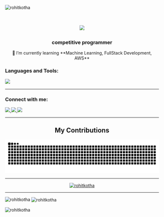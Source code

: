 <p align="left"> <img src="https://komarev.com/ghpvc/?username=rohitkotha&label=Profile%20views&color=0e75b6&style=flat" alt="rohitkotha" /> </p>



<h1 align="center">
    <img src="https://readme-typing-svg.herokuapp.com/?font=Righteous&size=35&color=FF0000&center=true&vCenter=true&width=500&height=70&duration=4000&lines=Hi+There!+👋;+I'm+Rohit+Kotha!;" />
</h1>

<h3 align="center">competitive programmer</h3>
<div align="center">
 🌱 I’m currently learning **Machine Learning, FullStack Development, AWS**
</div>
<h3 align="left">Languages and Tools:</h3>
<p >
  <a href="">
    <img src="https://skillicons.dev/icons?i=git,c,cpp,python,java,html,css,javascript,linux,aws" />
  </a>
</p>
<hr>
<h3 align="left">Connect with me:</h3>
<div>
    <a href="https://www.linkedin.com/in/rohit-kotha-3b04a8258/">
    <img src="https://skillicons.dev/icons?i=linkedin" />
  </a>
    <a href="mailto:rohitdinku815@gmail.com">
    <img src="https://skillicons.dev/icons?i=gmail" />
  </a>
    <a href="https://www.instagram.com/_herohit_/">
    <img src="https://skillicons.dev/icons?i=instagram" />
    </a>
</div>


<hr>

<h2 align="center"> My Contributions</h2>

 
<div align="center">
  <img alt="snake eating my contributions" src="https://raw.githubusercontent.com/RohitKotha/RohitKotha/output/github-contribution-grid-snake-dark.svg" />
</div>
<hr>
<p align="center"> 
  <a href="https://github.com/ryo-ma/github-profile-trophy">
    <img src="https://github-profile-trophy.vercel.app/?username=rohitkotha&theme=darkhub" alt="rohitkotha" />
  </a> 
</p>

<hr>

<p><img align="left" src="https://github-readme-stats.vercel.app/api/top-langs?username=rohitkotha&show_icons=true&locale=en&layout=compact&theme=dark" alt="rohitkotha" /></p>

<p>&nbsp;<img align="center" src="https://github-readme-stats.vercel.app/api?username=rohitkotha&show_icons=true&locale=en&theme=dark" alt="rohitkotha" /></p>

<p><img align="center" src="https://github-readme-streak-stats.herokuapp.com/?user=rohitkotha&theme=dark" alt="rohitkotha" /></p>

